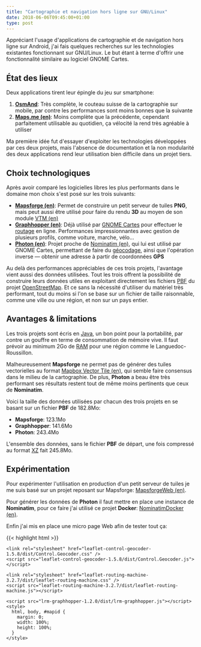 ```yaml
---
title: "Cartographie et navigation hors ligne sur GNU/Linux"
date: 2018-06-06T09:45:00+01:00
type: post
---
```


Appréciant l'usage d'applications de cartographie et de navigation hors ligne
sur Android, j'ai fais quelques recherches sur les technologies existantes
fonctionnant sur GNU/Linux. Le but étant à terme d'offrir une fonctionnalité
similaire au logiciel GNOME Cartes.

<!--more-->

## État des lieux

Deux applications tirent leur épingle du jeu sur smartphone:

1. __[OsmAnd][1]__: Très complète, le couteau suisse de la cartographie sur
mobile, par contre les performances sont moins bonnes que la suivante
2. __[Maps.me (en)][2]__: Moins complète que la précédente, cependant
parfaitement utilisable au quotidien, ça vélocité la rend très agréable à
utiliser

Ma première idée fut d'essayer d'exploiter les technologies développées par ces
deux projets, mais l'absence de documentation et la non modularité des deux
applications rend leur utilisation bien difficile dans un projet tiers.

## Choix technologiques

Après avoir comparé les logicielles libres les plus performants dans le domaine
mon choix s'est posé sur les trois suivants:

- __[Mapsforge (en)][3]__: Permet de construire un petit serveur de tuiles
__PNG__, mais peut aussi être utilisé pour faire du rendu __3D__ au moyen de son
module [VTM (en)][6]
- __[Graphhopper (en)][4]__: Déjà utilisé par [GNOME Cartes][7] pour effectuer
le [routage][9] en ligne. Performances impressionnantes avec gestion de
plusieurs profils, comme voiture, marche, vélo...
- __[Photon (en)][5]__: Projet proche de [Nominatim (en)][10], qui lui est
utilisé par GNOME Cartes, permettant de faire du [géocodage][8], ainsi que
l'opération inverse — obtenir une adresse à partir de coordonnées __GPS__

Au delà des performances appréciables de ces trois projets, l'avantage vient
aussi des données utilisées. Tout les trois offrent la possibilité de construire
leurs données utiles en exploitant directement les fichiers [PBF][11] du projet
[OpenStreetMap][12]. Et ce sans la nécessité d'utiliser du matériel très
performant, tout du moins si l'on se base sur un fichier de taille raisonnable,
comme une ville ou une région, et non sur un pays entier.

## Avantages & limitations

Les trois projets sont écris en [Java][13], un bon point pour la portabilité,
par contre un gouffre en terme de consommation de mémoire vive. Il faut prévoir
au minimum 2Go de [RAM][14] pour une région comme le Languedoc-Roussillon.

Malheureusement __Mapsforge__ ne permet pas de générer des tuiles vectorielles
au format [Mapbox Vector Tile (en)][15], qui semble faire consensus dans le
milieu de la cartographie. De plus, __Photon__ a beau être très performant ses
résultats restent tout de même moins pertinents que ceux de __Nominatim__.

Voici la taille des données utilisées par chacun des trois projets en se basant
sur un fichier __PBF__ de 182.8Mo:

- __Mapsforge__: 123.1Mo
- __Graphhopper__: 141.6Mo
- __Photon__: 243.4Mo

L'ensemble des données, sans le fichier __PBF__ de départ, une fois compressé au
format [XZ][16] fait 245.8Mo.

## Expérimentation

Pour expérimenter l'utilisation en production d'un petit serveur de tuiles je me
suis basé sur un projet reposant sur Mapsforge: [MapsforgeWeb (en)][17].

Pour générer les données de __Photon__ il faut mettre en place une instance de
__Nominatim__, pour ce faire j'ai utilisé ce projet __Docker__:
[NominatimDocker (en)][18].

Enfin j'ai mis en place une micro page Web afin de tester tout ça:

{{< highlight html >}}
<!DOCTYPE html>
<html>
  <head>
    <meta charset="utf-8" />
    <link rel="stylesheet" href="leaflet-1.3.1/leaflet.css" />
    <script src="leaflet-1.3.1/leaflet.js"></script>

    <link rel="stylesheet" href="leaflet-control-geocoder-1.5.8/dist/Control.Geocoder.css" />
    <script src="leaflet-control-geocoder-1.5.8/dist/Control.Geocoder.js"></script>

    <link rel="stylesheet" href="leaflet-routing-machine-3.2.7/dist/leaflet-routing-machine.css" />
    <script src="leaflet-routing-machine-3.2.7/dist/leaflet-routing-machine.js"></script>

    <script src="lrm-graphhopper-1.2.0/dist/lrm-graphhopper.js"></script>
    <style>
      html, body, #mapid {
        margin: 0;
        width: 100%;
        height: 100%;
      }
    </style>
  </head>
  <body>
    <div id="mapid"></div>
    <script>
      var BBOX   = L.latLngBounds([42.221970,1.586256], [45.078210,4.947979]);
      var center = [43.2870381, 3.4709867];
      var zoom   = 13;
      var layer = L.tileLayer('http://localhost:20480/{style}/{z}/{x}/{y}', {
        maxZoom: 18,
        minZoom: 7,
        style: 'default'
      });

      var photonGeocoder = L.Control.Geocoder.photon({
        serviceUrl: 'http://localhost:2322/api',
        reverseUrl: 'http://localhost:2322/reverse',
        reverseQueryParams: {
          distance_sort: true
        }
      });
      var geocoder = L.Control.geocoder({
        geocoder: photonGeocoder
      });
      var router = L.Routing.control({
        router: L.Routing.graphHopper(undefined, {
          serviceUrl: 'http://localhost:8989/route'
        }),
        waypoints: [
          L.latLng(43.279049,3.469491),
          L.latLng(43.289077,3.447046)
        ],
        geocoder: photonGeocoder
      });

      var map = L.map('mapid');
      map.setMaxBounds(BBOX);
      map.setView(center, zoom);
      map.addLayer(layer);
      map.addControl(geocoder);
      map.addControl(router);
    </script>
  </body>
</html>
{{< / highlight >}}

## Liens utiles

- https://github.com/junjunguo/PocketMaps (en)
- https://github.com/mapsforge/mapsforge/blob/master/docs/Getting-Started-Map-Writer.md (en)
- https://github.com/mapsforge/mapsforge/blob/master/docs/MapCreation.md (en)
- https://github.com/komoot/photon/issues/328 (en)
- https://github.com/Leaflet/Leaflet (en)
- https://github.com/perliedman/leaflet-control-geocoder (en)
- https://github.com/perliedman/leaflet-routing-machine (en)
- https://github.com/perliedman/lrm-graphhopper (en)
- http://download.geofabrik.de/ (en)

<!-- Liens -->

[1]: https://fr.wikipedia.org/wiki/OsmAnd
[2]: https://en.wikipedia.org/wiki/Maps.me
[3]: https://github.com/mapsforge/mapsforge
[4]: https://github.com/graphhopper/graphhopper
[5]: https://github.com/komoot/photon
[6]: https://github.com/mapsforge/vtm
[7]: https://fr.wikipedia.org/wiki/GNOME_Cartes
[8]: https://fr.wikipedia.org/wiki/G%C3%A9ocodage
[9]: https://fr.wikipedia.org/wiki/Routage
[10]: https://github.com/openstreetmap/Nominatim
[11]: https://fr.wikipedia.org/wiki/Protocol_Buffers
[12]: https://fr.wikipedia.org/wiki/OpenStreetMap
[13]: https://fr.wikipedia.org/wiki/Java_(langage)
[14]: https://fr.wikipedia.org/wiki/M%C3%A9moire_vive
[15]: https://www.mapbox.com/vector-tiles/specification/
[16]: https://fr.wikipedia.org/wiki/XZ_(format_de_fichier)
[17]: https://github.com/virus-warnning/mapsforge-web
[18]: https://github.com/mediagis/nominatim-docker
